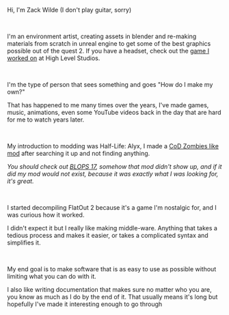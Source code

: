 Hi, I'm Zack Wilde (I don't play guitar, sorry)

<br>

I'm an environment artist, creating assets in blender and re-making materials from scratch in unreal engine to get some of the best graphics possible out of the quest 2. If you have a headset, check out the [game I worked on](https://sidequestvr.com/app/39927/fortune-on-the-frontier-demo) at High Level Studios.

<br>

I'm the type of person that sees something and goes "How do I make my own?"

That has happened to me many times over the years, I've made games, music, animations, even some YouTube videos back in the day that are hard for me to watch years later.

<br>

My introduction to modding was Half-Life: Alyx, I made a [CoD Zombies like mod](https://steamcommunity.com/sharedfiles/filedetails/?id=2679553661) after searching it up and not finding anything.

*You should check out [BLOPS 17](https://steamcommunity.com/sharedfiles/filedetails/?id=2129733498), somehow that mod didn't show up, and if it did my mod would not exist, because it was exactly what I was looking for, it's great.*

<br>

I started decompiling FlatOut 2 because it's a game I'm nostalgic for, and I was curious how it worked.

I didn't expect it but I really like making middle-ware. Anything that takes a tedious process and makes it easier, or takes a complicated syntax and simplifies it.

<br>

My end goal is to make software that is as easy to use as possible without limiting what you can do with it.

I also like writing documentation that makes sure no matter who you are, you know as much as I do by the end of it. That usually means it's long but hopefully I've made it interesting enough to go through
